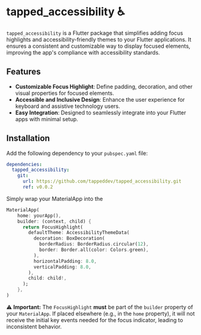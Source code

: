 # tapped_accessibility ♿️

`tapped_accessibility` is a Flutter package that simplifies adding focus highlights and accessibility-friendly themes to your Flutter applications. It ensures a consistent and customizable way to display focused elements, improving the app's compliance with accessibility standards.

## Features

- **Customizable Focus Highlight**: Define padding, decoration, and other visual properties for focused elements.
- **Accessible and Inclusive Design**: Enhance the user experience for keyboard and assistive technology users.
- **Easy Integration**: Designed to seamlessly integrate into your Flutter apps with minimal setup.

## Installation

Add the following dependency to your `pubspec.yaml` file:

```yaml
dependencies:
  tapped_accessibility:
    git:
      url: https://github.com/tappeddev/tapped_accessibility.git
      ref: v0.0.2
```

Simply wrap your MaterialApp into the 

```dart
MaterialApp(
    home: yourApp(),
    builder: (context, child) {
      return FocusHighlight(
        defaultTheme: AccessibilityThemeData(
          decoration: BoxDecoration(
            borderRadius: BorderRadius.circular(12),
            border: Border.all(color: Colors.green),
          ),
          horizontalPadding: 8.0,
          verticalPadding: 8.0,
        ),
        child: child!,
      );
    },
)
```


⚠️ **Important:** The `FocusHighlight` **must** be part of the `builder` property of your `MaterialApp`. If placed elsewhere (e.g., in the `home` property), it will not receive the initial key events needed for the focus indicator, leading to inconsistent behavior.


